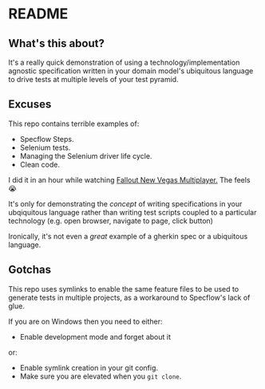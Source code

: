 # README

## What's this about?

It's a really quick demonstration of using a technology/implementation agnostic specification written 
in your domain model's ubiquitous language to drive tests at multiple levels of your test pyramid.

## Excuses

This repo contains terrible examples of:

* Specflow Steps.
* Selenium tests.
* Managing the Selenium driver life cycle.
* Clean code.

I did it in an hour while watching [Fallout New Vegas Multiplayer.](https://www.youtubetrimmer.com/view/?v=DyY0hbilfC4&start=1399&end=1420&loop=0) 
The feels :sob:

It's only for demonstrating the _concept_ of writing specifications in your ubqiquitous language
rather than writing test scripts coupled to a particular technology (e.g. open browser, navigate to page, click button)

Ironically, it's not even a _great_ example of a gherkin spec or a ubiquitous language.

## Gotchas

This repo uses symlinks to enable the same feature files to be used to generate tests in multiple projects, 
as a workaround to Specflow's lack of glue.

If you are on Windows then you need to either:

* Enable development mode and forget about it

or:

* Enable symlink creation in your git config.
* Make sure you are elevated when you `git clone`.